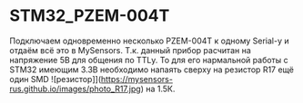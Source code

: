 # STM32_PZEM-004T

Подключаем одновременно несколько PZEM-004T к одному Serial-у и отдаём всё это в MySensors.
Т.к. данный прибор расчитан на напряжение 5В для общения по TTLу. То для его нармальной работы с STM32 имеющим 3.3В необходимо напаять сверху на резистор R17 ещё один SMD ![резистор]](https://mysensors-rus.github.io/images/photo_R17.jpg) на 1.5К. 
